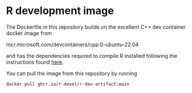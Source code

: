 # R development image

The Dockerfile in this repository builds on the excellent C++ dev container docker image from 

mcr.microsoft.com/devcontainers/cpp:0-ubuntu-22.04

and has the dependencies required to compile R installed following the instructions found [here](https://docs.posit.co/resources/install-r-source/).

You can pull the image from this repository by running

```bash
docker pull ghcr.io/r-devel/r-dev-artifact:main
```
